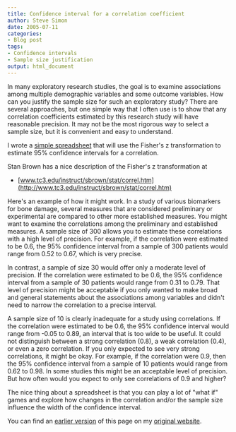 ```yaml
---
title: Confidence interval for a correlation coefficient
author: Steve Simon
date: 2005-07-11
categories:
- Blog post
tags:
- Confidence intervals
- Sample size justification
output: html_document
---
```

In many exploratory research studies, the goal is to examine
associations among multiple demographic variables and some outcome
variables. How can you justify the sample size for such an exploratory
study? There are several approaches, but one simple way that I often use
is to show that any correlation coefficients estimated by this research
study will have reasonable precision. It may not be the most rigorous
way to select a sample size, but it is convenient and easy to
understand.

I wrote a [simple
spreadsheet](../00files/ConfidenceIntervalForCorrelation.xls) that will
use the Fisher's z transformation to estimate 95% confidence intervals
for a correlation.

Stan Brown has a nice description of the Fisher's z transformation at

-   [www.tc3.edu/instruct/sbrown/stat/correl.htm](http://www.tc3.edu/instruct/sbrown/stat/correl.htm)

Here's an example of how it might work. In a study of various
biomarkers for bone damage, several measures that are considered
preliminary or experimental are compared to other more established
measures. You might want to examine the correlations among the
preliminary and established measures. A sample size of 300 allows you to
estimate these correlations with a high level of precision. For example,
if the correlation were estimated to be 0.6, the 95% confidence interval
from a sample of 300 patients would range from 0.52 to 0.67, which is
very precise.

In contrast, a sample of size 30 would offer only a moderate level of
precision. If the correlation were estimated to be 0.6, the 95%
confidence interval from a sample of 30 patients would range from 0.31
to 0.79. That level of precision might be acceptable if you only wanted
to make broad and general statements about the associations among
variables and didn't need to narrow the correlation to a precise
interval.

A sample size of 10 is clearly inadequate for a study using
correlations. If the correlation were estimated to be 0.6, the 95%
confidence interval would range from -0.05 to 0.89, an interval that is
too wide to be useful. It could not distinguish between a strong
correlation (0.8), a weak correlation (0.4), or even a zero correlation.
If you only expected to see very strong correlations, it might be okay.
For example, if the correlation were 0.9, then the 95% confidence
interval from a sample of 10 patients would range from 0.62 to 0.98. In
some studies this might be an acceptable level of precision. But how
often would you expect to only see correlations of 0.9 and higher?

The nice thing about a spreadsheet is that you can play a lot of "what
if" games and explore how changes in the correlation and/or the sample
size influence the width of the confidence interval.

You can find an [earlier version][sim1] of this page on my [original website][sim2].


[sim1]: http://www.pmean.com/05/CorrelationCoefficient.html
[sim2]: http://www.pmean.com/original_site.html
